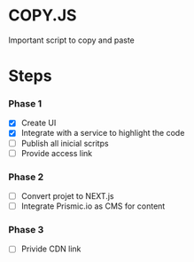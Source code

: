 # COPY.JS
Important script to copy and paste


# Steps

### Phase 1
- [x] Create UI
- [x] Integrate with a service to highlight the code
- [ ] Publish all inicial scritps 
- [ ] Provide access link

### Phase 2
- [ ] Convert projet to NEXT.js 
- [ ] Integrate Prismic.io as CMS for content

### Phase 3
- [ ] Privide CDN link
